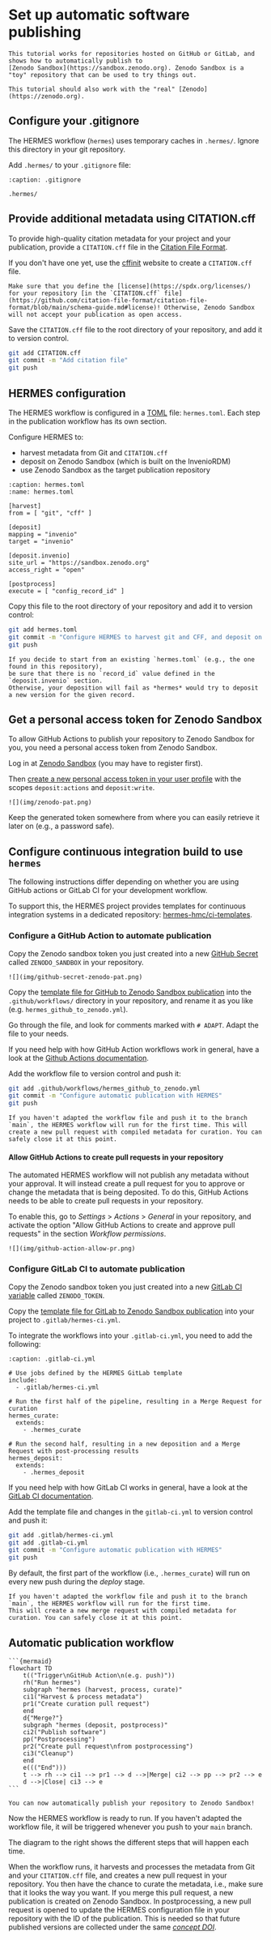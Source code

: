 <!--
SPDX-FileCopyrightText: 2023 German Aerospace Center (DLR), Forschungszentrum Jülich GmbH

SPDX-License-Identifier: CC-BY-SA-4.0
-->

<!-- 
SPDX-FileContributor: Oliver Bertuch
SPDX-FileContributor: Michael Meinel
SPDX-FileContributor: Stephan Druskat
-->

# Set up automatic software publishing
 
```{note}
This tutorial works for repositories hosted on GitHub or GitLab, and shows how to automatically publish to 
[Zenodo Sandbox](https://sandbox.zenodo.org). Zenodo Sandbox is a "toy" repository that can be used to try things out.

This tutorial should also work with the "real" [Zenodo](https://zenodo.org).
```
 
## Configure your .gitignore
 
The HERMES workflow (`hermes`) uses temporary caches in `.hermes/`.
Ignore this directory in your git repository.

Add `.hermes/` to your `.gitignore` file:
 
```{code-block} bash
:caption: .gitignore

.hermes/
```

## Provide additional metadata using CITATION.cff
 
To provide high-quality citation metadata for your project and your publication,
provide a `CITATION.cff` file in the [Citation File Format](https://citation-file-format.github.io/).

If you don't have one yet,
use the [cffinit](https://citation-file-format.github.io/cff-initializer-javascript/) website
to create a `CITATION.cff` file.

```{important}
Make sure that you define the [license](https://spdx.org/licenses/) for your repository [in the `CITATION.cff` file](https://github.com/citation-file-format/citation-file-format/blob/main/schema-guide.md#license)! Otherwise, Zenodo Sandbox will not accept your publication as open access.
```

Save the `CITATION.cff` file to the root directory of your repository, and add it to version control.

```bash
git add CITATION.cff
git commit -m "Add citation file"
git push
```
 
## HERMES configuration
 
The HERMES workflow is configured in a [TOML](https://toml.io) file: `hermes.toml`.
Each step in the publication workflow has its own section.

Configure HERMES to:

- harvest metadata from Git and `CITATION.cff`
- deposit on Zenodo Sandbox (which is built on the InvenioRDM)
- use Zenodo Sandbox as the target publication repository

```{code-block} toml
:caption: hermes.toml
:name: hermes.toml

[harvest]
from = [ "git", "cff" ]

[deposit]
mapping = "invenio"
target = "invenio"

[deposit.invenio]
site_url = "https://sandbox.zenodo.org"
access_right = "open"

[postprocess]
execute = [ "config_record_id" ]
```

Copy this file to the root directory of your repository and add it to version control:

```bash
git add hermes.toml
git commit -m "Configure HERMES to harvest git and CFF, and deposit on Zenodo Sandbox"
git push
```

```{note}
If you decide to start from an existing `hermes.toml` (e.g., the one found in this repository),
be sure that there is no `record_id` value defined in the `deposit.invenio` section.
Otherwise, your deposition will fail as *hermes* would try to deposit a new version for the given record.
```

## Get a personal access token for Zenodo Sandbox

To allow GitHub Actions to publish your repository to Zenodo Sandbox for you,
you need a personal access token from Zenodo Sandbox.

Log in at [Zenodo Sandbox](https://sandbox.zenodo.org) (you may have to register first).

Then [create a new personal access token in your user profile](https://sandbox.zenodo.org/account/settings/applications/tokens/new/)
with the scopes `deposit:actions` and `deposit:write`.

```{toggle}
![](img/zenodo-pat.png)
```

Keep the generated token somewhere from where you can easily retrieve it later on (e.g., a password safe).

## Configure continuous integration build to use `hermes`

The following instructions differ depending on whether you are using GitHub actions or GitLab CI for your
development workflow.

To support this, the HERMES project provides templates for continuous integration systems in a dedicated repository:
[hermes-hmc/ci-templates](https://github.com/hermes-hmc/ci-templates).


### Configure a GitHub Action to automate publication 

Copy the Zenodo sandbox token you just created into a new [GitHub Secret](https://docs.github.com/en/actions/security-guides/encrypted-secrets#creating-encrypted-secrets-for-a-repository)
called `ZENODO_SANDBOX` in your repository.

```{toggle}
![](img/github-secret-zenodo-pat.png)
```

Copy the [template file for GitHub to Zenodo Sandbox publication](https://github.com/hermes-hmc/ci-templates/blob/main/TEMPLATE_hermes_github_to_zenodo.yml)
into the `.github/workflows/` directory in your repository, and rename it as you like (e.g. `hermes_github_to_zenodo.yml`).

Go through the file, and look for comments marked with `# ADAPT`. Adapt the file to your needs.

If you need help with how GitHub Action workflows work in general, have a look at the 
[Github Actions documentation](https://docs.github.com/actions).

Add the workflow file to version control and push it:
```bash
git add .github/workflows/hermes_github_to_zenodo.yml
git commit -m "Configure automatic publication with HERMES"
git push
```

```{note}
If you haven't adapted the workflow file and push it to the branch `main`, the HERMES workflow will run for the first time. This will create a new pull request with compiled metadata for curation. You can safely close it at this point.
```

#### Allow GitHub Actions to create pull requests in your repository

The automated HERMES workflow will not publish any metadata without your approval.
It will instead create a pull request for you to approve or change the metadata that is being deposited.
To do this, GitHub Actions needs to be able to create pull requests in your repository.

To enable this, go to *Settings* > *Actions* > *General* in your repository,
and activate the option "Allow GitHub Actions to create and approve pull requests" in the section *Workflow permissions*.

```{toggle}
![](img/github-action-allow-pr.png)
```

### Configure GitLab CI to automate publication

Copy the Zenodo sandbox token you just created into a new [GitLab CI variable](https://docs.gitlab.com/ee/ci/variables/#for-a-project)
called `ZENODO_TOKEN`.

Copy the [template file for GitLab to Zenodo Sandbox publication](https://github.com/hermes-hmc/ci-templates/blob/main/gitlab/hermes-ci.yml)
into your project to `.gitlab/hermes-ci.yml`.

To integrate the workflows into your `.gitlab-ci.yml`, you need to add the following:

```{code-block} yaml
:caption: .gitlab-ci.yml

# Use jobs defined by the HERMES GitLab template  
include:
  - .gitlab/hermes-ci.yml

# Run the first half of the pipeline, resulting in a Merge Request for curation
hermes_curate:
  extends:
    - .hermes_curate

# Run the second half, resulting in a new deposition and a Merge Request with post-processing results
hermes_deposit:
  extends:
    - .hermes_deposit
```

If you need help with how GitLab CI works in general, have a look at the 
[GitLab CI documentation](https://docs.gitlab.com/ee/ci/).

Add the template file and changes in the `gitlab-ci.yml` to version control and push it:

```bash
git add .gitlab/hermes-ci.yml
git add .gitlab-ci.yml
git commit -m "Configure automatic publication with HERMES"
git push
```

By default, the first part of the workflow (i.e., `.hermes_curate`)
will run on every new push during the *deploy* stage.

```{note}
If you haven't adapted the workflow file and push it to the branch `main`, the HERMES workflow will run for the first time.
This will create a new merge request with compiled metadata for curation. You can safely close it at this point.
```


## Automatic publication workflow

````{margin}
```{mermaid}
flowchart TD
    t(("Trigger\nGitHub Action\n(e.g. push)"))
    rh("Run hermes")
    subgraph "hermes (harvest, process, curate)"
    ci1("Harvest & process metadata")
    pr1("Create curation pull request")
    end
    d{"Merge?"}
    subgraph "hermes (deposit, postprocess)"
    ci2("Publish software")
    pp("Postprocessing")
    pr2("Create pull request\nfrom postprocessing")
    ci3("Cleanup")
    end
    e((("End")))
    t --> rh --> ci1 --> pr1 --> d -->|Merge| ci2 --> pp --> pr2 --> e
    d -->|Close| ci3 --> e
```
````

```{admonition} Congratulations!
You can now automatically publish your repository to Zenodo Sandbox!
```

Now the HERMES workflow is ready to run.
If you haven't adapted the workflow file, it will be triggered whenever you push to your `main` branch.

The diagram to the right shows the different steps that will happen each time.

When the workflow runs, it harvests and processes the metadata from Git and your `CITATION.cff` file,
and creates a new pull request in your repository.
You then have the chance to curate the metadata, i.e., make sure that it looks the way you want.
If you merge this pull request, a new publication is created on Zenodo Sandbox. 
In postprocessing, a new pull request is opened to update the HERMES configuration file
in your repository
with the ID of the publication.
This is needed so that future published versions are collected under the same [*concept DOI*](https://help.zenodo.org/#versioning).
